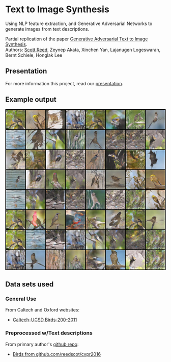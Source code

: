 # Text to Image Synthesis

Using NLP feature extraction, and Generative Adversarial Networks to generate images from text descriptions.  

Partial replication of the paper [Generative Adversarial Text to Image Synthesis](https://arxiv.org/pdf/1605.05396.pdf).  
Authors: [Scott Reed](https://github.com/reedscot), Zeynep Akata, Xinchen Yan, Lajanugen Logeswaran, Bernt Schiele, Honglak Lee  

## Presentation

For more information this project, read our [presentation](https://github.com/spencer-hann/Text_to_Image_Synthesis/README.pdf).

## Example output

![](https://github.com/spencer-hann/Text_to_Image_Synthesis/blob/master/exp3/fake_samples_epoch_598.png)

## Data sets used

### General Use  

From Caltech and Oxford websites:
 * [Caltech-UCSD Birds-200-2011](http://www.vision.caltech.edu/visipedia/CUB-200-2011.html)  
 
### Preprocessed w/Text descriptions  

From primary author's [github repo](https://github.com/reedscot/icml2016):
 * [Birds from github.com/reedscot/cvpr2016](https://drive.google.com/file/d/0B0ywwgffWnLLZW9uVHNjb2JmNlE/view)

